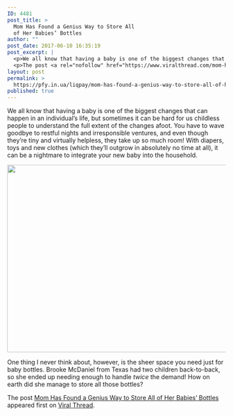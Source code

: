 ```yaml
---
ID: 4481
post_title: >
  Mom Has Found a Genius Way to Store All
  of Her Babies’ Bottles
author: ""
post_date: 2017-06-10 16:35:19
post_excerpt: |
  <p>We all know that having a baby is one of the biggest changes that can happen in an individual&#8217;s life, but sometimes it can be hard for us childless people to understand the full extent of the changes afoot. You have to wave goodbye to restful nights and irresponsible ventures, and even though they&#8217;re tiny and virtually [&#8230;]</p>
  <p>The post <a rel="nofollow" href="https://www.viralthread.com/mom-has-found-a-genius-way-to-store-all-of-her-babies-bottles/">Mom Has Found a Genius Way to Store All of Her Babies&#8217; Bottles</a> appeared first on <a rel="nofollow" href="https://www.viralthread.com">Viral Thread</a>.</p>
layout: post
permalink: >
  https://pfy.in.ua/liqpay/mom-has-found-a-genius-way-to-store-all-of-her-babies-bottles/
published: true
---
```

<p>We all know that having a baby is one of the biggest changes that can happen in an individual&#8217;s life, but sometimes it can be hard for us childless people to understand the full extent of the changes afoot. You have to wave goodbye to restful nights and irresponsible ventures, and even though they&#8217;re tiny and virtually helpless, they take up so much room! With diapers, toys and new clothes (which they&#8217;ll outgrow in absolutely no time at all), it can be a nightmare to integrate your new baby into the household.</p>
<p><img class="aligncenter size-full wp-image-269150" src="http://www.viralthread.com/wp-content/uploads/2017/06/blamed_for-messy_house-20160301121454.jpg-q75dx720y432u1r1ggc-.jpg" alt="" width="720" height="432" srcset="https://www.viralthread.com/wp-content/uploads/2017/06/blamed_for-messy_house-20160301121454.jpg-q75dx720y432u1r1ggc-.jpg 720w, https://www.viralthread.com/wp-content/uploads/2017/06/blamed_for-messy_house-20160301121454.jpg-q75dx720y432u1r1ggc--370x222.jpg 370w" sizes="(max-width: 720px) 100vw, 720px" /></p>
<p>One thing I never think about, however, is the sheer space you need just for baby bottles. Brooke McDaniel from Texas had two children back-to-back, so she ended up needing enough to handle <em>twice</em> the demand! How on earth did she manage to store all those bottles?</p>
<p>The post <a rel="nofollow" href="https://www.viralthread.com/mom-has-found-a-genius-way-to-store-all-of-her-babies-bottles/">Mom Has Found a Genius Way to Store All of Her Babies&#8217; Bottles</a> appeared first on <a rel="nofollow" href="https://www.viralthread.com">Viral Thread</a>.</p>